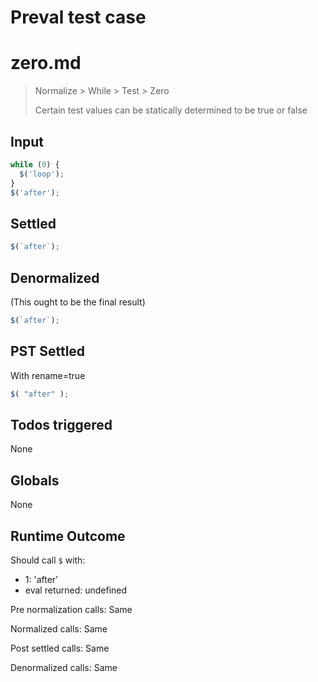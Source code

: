 # Preval test case

# zero.md

> Normalize > While > Test > Zero
>
> Certain test values can be statically determined to be true or false

## Input

`````js filename=intro
while (0) {
  $('loop');
}
$('after');
`````


## Settled


`````js filename=intro
$(`after`);
`````


## Denormalized
(This ought to be the final result)

`````js filename=intro
$(`after`);
`````


## PST Settled
With rename=true

`````js filename=intro
$( "after" );
`````


## Todos triggered


None


## Globals


None


## Runtime Outcome


Should call `$` with:
 - 1: 'after'
 - eval returned: undefined

Pre normalization calls: Same

Normalized calls: Same

Post settled calls: Same

Denormalized calls: Same
